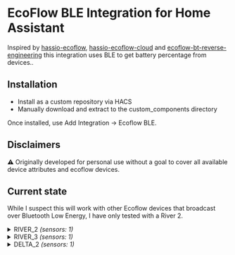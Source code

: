# EcoFlow BLE Integration for Home Assistant
Inspired by [hassio-ecoflow](https://github.com/vwt12eh8/hassio-ecoflow), [hassio-ecoflow-cloud](https://github.com/tolwi/hassio-ecoflow-cloud) and [ecoflow-bt-reverse-engineering](https://github.com/nielsole/ecoflow-bt-reverse-engineering) this integration uses BLE to get battery percentage from devices..

## Installation

- Install as a custom repository via HACS
- Manually download and extract to the custom_components directory

Once installed, use Add Integration -> Ecoflow BLE.

## Disclaimers

⚠️ Originally developed for personal use without a goal to cover all available device attributes and ecoflow devices.

## Current state

While I suspect this will work with other Ecoflow devices that broadcast over Bluetooth Low Energy, I have only tested with a River 2.

<details><summary> RIVER_2 <i>(sensors: 1)</i> </summary>
<p>

*Sensors*
- Battery Level

</p></details>

<details><summary> RIVER_3 <i>(sensors: 1)</i> </summary>
<p>

*Sensors*
- Battery Level

</p></details>

<details><summary> DELTA_2 <i>(sensors: 1)</i> </summary>
<p>

*Sensors*
- Battery Level

</p></details>